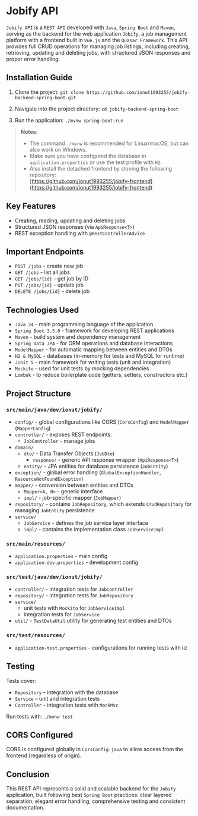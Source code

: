 # Jobify API

`Jobify API` is a `REST API` developed with `Java`, `Spring Boot` and `Maven`, serving as
the backend for the web application `Jobify`, a job management platform with a frontend built in `Vue.js`
and the `Quasar Framework`. This API provides full CRUD operations for managing job listings, including creating,
retrieving, updating and deleting jobs, with structured JSON responses and proper error handling.

## Installation Guide

1. Clone the project: `git clone https://github.com/ionut1993255/jobify-backend-spring-boot.git`

2. Navigate into the project directory: `cd jobify-backend-spring-boot`

3. Run the application: `./mvnw spring-boot:run`

> **Notes:**
> - The command `./mvnw` is recommended for Linux/macOS, but can also work on Windows.
> - Make sure you have configured the database in `application.properties` or use the test profile with `H2`.
> - Also install the detached frontend by cloning the following repository:  
    [https://github.com/ionut1993255/jobify-frontend](https://github.com/ionut1993255/jobify-frontend)

## Key Features

- Creating, reading, updating and deleting jobs
- Structured JSON responses (via `ApiResponse<T>`)
- REST exception handling with `@RestControllerAdvice`

## Important Endpoints

- `POST /jobs` - create new job
- `GET /jobs` - list all jobs
- `GET /jobs/{id}` - get job by ID
- `PUT /jobs/{id}` - update job
- `DELETE /jobs/{id}` - delete job

## Technologies Used

- `Java 24` - main programming language of the application
- `Spring Boot 3.5.0` - framework for developing REST applications
- `Maven` - build system and dependency management
- `Spring Data JPA` - for ORM operations and database interactions
- `ModelMapper` - for automatic mapping between entities and DTOs
- `H2 & MySQL` - databases (in-memory for tests and MySQL for runtime)
- `JUnit 5` - main framework for writing tests (unit and integration)
- `Mockito` - used for unit tests by mocking dependencies
- `Lombok` - to reduce boilerplate code (getters, setters, constructors etc.)

## Project Structure

### `src/main/java/dev/ionut/jobify/`

- `config/` - global configurations like CORS (`CorsConfig`) and `ModelMapper` (`MapperConfig`)
- `controller/` - exposes REST endpoints:
    - `JobController` - manage jobs
- `domain/`
    - `dto/` - Data Transfer Objects (`JobDto`)
        - `response/` - generic API response wrapper (`ApiResponse<T>`)
    - `entity/` - JPA entities for database persistence (`JobEntity`)
- `exception/` - global error handling (`GlobalExceptionHandler`, `ResourceNotFoundException`)
- `mapper/` - conversion between entities and DTOs
    - `Mapper<A, B>` - generic interface
    - `impl/` - job-specific mapper (`JobMapper`)
- `repository/` - contains `JobRepository`, which extends `CrudRepository` for managing `JobEntity` persistence
- `service/`
    - `JobService` - defines the job service layer interface
    - `impl/` - contains the implementation class `JobServiceImpl`

### `src/main/resources/`

- `application.properties` - main config
- `application-dev.properties` - development config

### `src/test/java/dev/ionut/jobify/`

- `controller/` - integration tests for `JobController`
- `repository/` - integration tests for `JobRepository`
- `service/`
    - unit tests with `Mockito` for `JobServiceImpl`
    - integration tests for `JobService`
- `util/` - `TestDataUtil` utility for generating test entities and DTOs

### `src/test/resources/`

- `application-test.properties` - configurations for running tests with `H2`

## Testing

Tests cover:

- `Repository` – integration with the database
- `Service` – unit and integration tests
- `Controller` – integration tests with `MockMvc`

Run tests with: `./mvnw test`

## CORS Configured

CORS is configured globally in `CorsConfig.java` to allow access from the frontend (regardless of origin).

## Conclusion

This REST API represents a solid and scalable backend for the `Jobify` application, built following
best `Spring Boot` practices: clear layered separation, elegant error handling, comprehensive testing and consistent
documentation.